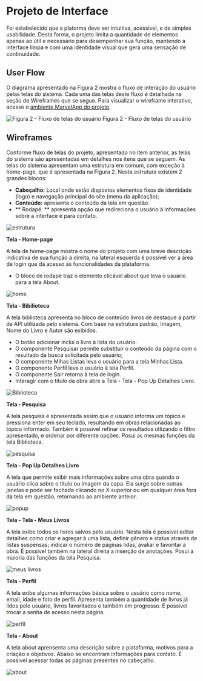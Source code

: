 
# Projeto de Interface

Foi estabelecido que a platorma deve ser intuitiva, acessível, e de simples usabilidade. Desta forma, o projeto limita a quantidade de elementos apenas ao útil e necessário para desempenhar sua função, mantendo a interface limpa e com uma identidade visual que gera uma sensação de continuidade.

## User Flow
O diagrama apresentado na Figura 2 mostra o fluxo de interação do usuário pelas telas do sistema. Cada uma das telas deste fluxo é detalhada na seção de Wireframes que se segue. Para visualizar o wireframe interativo, acesse o [ambiente MarvelApp do projeto](https://marvelapp.com/prototype/9g9667i/screen/91388805).

![Figura 2 - Fluxo de telas do usuário](https://user-images.githubusercontent.com/128759659/233855933-9c832088-0df2-4e0a-ab6a-82af0f655c76.png)
Figura 2 - Fluxo de telas do usuário

## Wireframes

Conforme fluxo de telas do projeto, apresentado no item anterior, as telas do sistema são apresentadas em detalhes nos itens que se seguem.  As telas do sistema apresentam uma estrutura em comum, com exceção à home-page, que é apresentada na Figura 2. Nesta estrutura existem 2 grandes blocos:
* **Cabeçalho:** Local onde estão dispostos elementos fixos de identidade (logo) e navegação principal do site (menu da aplicação);
* **Conteúdo:** apresenta o conteúdo da tela em questão.
*  ** Rodapé: ** apresenta opção que redireciona o usuário à informações sobre a interface e para contato.

![estrutura](https://user-images.githubusercontent.com/128759659/233857509-0f90236a-cdf1-4e71-a033-b311942029ae.png)

**Tela - Home-page**

A tela de home-page mostra o nome do projeto com uma breve descrição indicativa de sua função à direita, na lateral esquerda é possível ver a área de login que dá acesso às funcionalidades da plataforma.
* O bloco de rodapé traz o elemento clicável about que leva o usuário para a tela About.

![home](https://user-images.githubusercontent.com/128759659/233858115-a75b7527-4894-4621-b932-939d9ebea0e3.png)

**Tela - Bibilioteca**

A tela biblioteca apresenta no bloco de conteúdo livros de destaque a partir da API utilizada pelo sistema. Com base na estrutura padrão, Imagem, Nome do Livro e Autor são exibidos.
* O botão adicionar inclui o livro à lista do usuário.
* O componente Pesquisar permite substituir o conteúdo da página com o resultado da busca solicitada pelo usuário;
* O componente Mihas Listas leva o usuário para a tela Minhas Lista.
* O componente Perfil leva o usuário à tela Perfil.
* O componente Sair retorna à tela de login.
* Interagir com o título da obra abre a Tela - Tela - Pop Up Detalhes Livro.

![Biblioteca](https://user-images.githubusercontent.com/128759659/233859579-e42e8e5b-5958-45a3-b61d-4580143b1642.png)

**Tela - Pesquisa**

A tela pesquisa é apresentada assim que o usuário informa um tópico e pressiona enter em seu teclado, resultando em obras relacionadas ao tópico informado. Também é possivel refinar os resultados utlizando o filtro apresentado, e ordenar por diferente opções. Posui as mesmas funções da tela Biblioteca.

![pesquisa](https://user-images.githubusercontent.com/128759659/233863010-8887f050-ecfe-43ee-8e03-e6df0693d4ff.png)

**Tela - Pop Up Detalhes Livro**

A tela que permite exibir mais informações sobre uma obra quando o usuário clica sobre o título ou imagem da capa. Ela surge sobre outras janelas e pode ser fechada clicando no X superior ou em qualquer área fora da tela em questão, retornando ao ambiente anteior. 

![popup](https://user-images.githubusercontent.com/128759659/233863438-2bc90ac1-9667-440b-b051-8ee809ba5b30.png)

**Tela - Tela - Meus Livros**

A tela exibe todos os livros salvos pelo usuário. Nesta tela é possivel editar detalhes como criar e agregar à uma lista, definir gênero e status através de listas suspensas; indicar o número de páginas lidas, avaliar e favoritar a obra. É possivel também na lateral direita a inserção de anotações. Posui a maioria das funções da tela Pesquisa.

![meus livros](https://user-images.githubusercontent.com/128759659/233864095-0b7af599-a733-422e-b075-9963bc1ef04c.png)

**Tela - Perfil**

A tela exibe algumas informações básica sobre o usuário como nome, email, idade e foto de perfil. Apresenta também a quantidade de livros já lidos pelo usuário, livros favoritados e também em progresso. É possivel trocar a senha de acesso nesta página. 

![perfil](https://user-images.githubusercontent.com/128759659/233865192-ffee4bd2-e288-4384-ab66-92df3607ca4c.png)

**Tela - About**

A tela about aprensenta uma descrição sobre a plataforma, motivos para a criação e objetivos. Abaixo se encontram informações para contato. É possivel acessar todas as páginas presentes no cabeçalho.

![about](https://user-images.githubusercontent.com/128759659/233865621-77ae182f-5add-423e-8319-1442e24f5e76.png)
